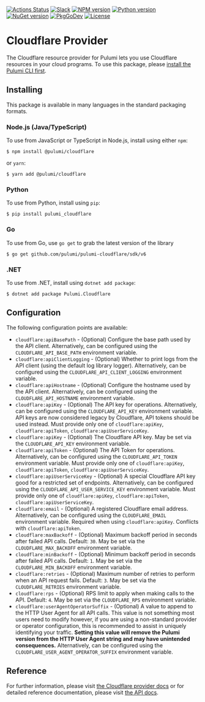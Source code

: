 [![Actions Status](https://github.com/pulumi/pulumi-cloudflare/workflows/master/badge.svg)](https://github.com/pulumi/pulumi-cloudflare/actions)
[![Slack](http://www.pulumi.com/images/docs/badges/slack.svg)](https://slack.pulumi.com)
[![NPM version](https://badge.fury.io/js/%40pulumi%2Fcloudflare.svg)](https://www.npmjs.com/package/@pulumi/cloudflare)
[![Python version](https://badge.fury.io/py/pulumi-cloudflare.svg)](https://pypi.org/project/pulumi-cloudflare)
[![NuGet version](https://badge.fury.io/nu/pulumi.cloudflare.svg)](https://badge.fury.io/nu/pulumi.cloudflare)
[![PkgGoDev](https://pkg.go.dev/badge/github.com/pulumi/pulumi-cloudflare/sdk/v6/go/cloudflare)](https://pkg.go.dev/github.com/pulumi/pulumi-cloudflare/sdk/v6/go/cloudflare)
[![License](https://img.shields.io/npm/l/%40pulumi%2Fpulumi.svg)](https://github.com/pulumi/pulumi-cloudflare/blob/master/LICENSE)

# Cloudflare Provider

The Cloudflare resource provider for Pulumi lets you use Cloudflare resources
in your cloud programs. To use this package, please [install the Pulumi CLI
first](https://pulumi.io/).

## Installing

This package is available in many languages in the standard packaging formats.

### Node.js (Java/TypeScript)

To use from JavaScript or TypeScript in Node.js, install using either `npm`:

    $ npm install @pulumi/cloudflare

or `yarn`:

    $ yarn add @pulumi/cloudflare

### Python

To use from Python, install using `pip`:

    $ pip install pulumi_cloudflare

### Go

To use from Go, use `go get` to grab the latest version of the library

    $ go get github.com/pulumi/pulumi-cloudflare/sdk/v6

### .NET

To use from .NET, install using `dotnet add package`:

    $ dotnet add package Pulumi.Cloudflare

## Configuration

The following configuration points are available:

- `cloudflare:apiBasePath` - (Optional) Configure the base path used by the API client. Alternatively, can be configured using the `CLOUDFLARE_API_BASE_PATH` environment variable.
- `cloudflare:apiClientLogging` - (Optional) Whether to print logs from the API client (using the default log library logger). Alternatively, can be configured using the `CLOUDFLARE_API_CLIENT_LOGGING` environment variable.
- `cloudflare:apiHostname` - (Optional) Configure the hostname used by the API client. Alternatively, can be configured using the `CLOUDFLARE_API_HOSTNAME` environment variable.
- `cloudflare:apiKey` - (Optional) The API key for operations. Alternatively, can be configured using the `CLOUDFLARE_API_KEY` environment variable. API keys are now considered legacy by Cloudflare, API tokens should be used instead. Must provide only one of `cloudflare:apiKey`, `cloudflare:apiToken`, `cloudflare:apiUserServiceKey`.
- `cloudflare:apiKey` - (Optional) The Cloudflare API key. May be set via the `CLOUDFLARE_API_KEY` environment variable. 
- `cloudflare:apiToken` - (Optional) The API Token for operations. Alternatively, can be configured using the `CLOUDFLARE_API_TOKEN` environment variable. Must provide only one of `cloudflare:apiKey`, `cloudflare:apiToken`, `cloudflare:apiUserServiceKey`.
- `cloudflare:apiUserServiceKey` - (Optional) A special Cloudflare API key good for a restricted set of endpoints. Alternatively, can be configured using the `CLOUDFLARE_API_USER_SERVICE_KEY` environment variable. Must provide only one of `cloudflare:apiKey`, `cloudflare:apiToken`, `cloudflare:apiUserServiceKey`.
- `cloudflare:email` - (Optional) A registered Cloudflare email address. Alternatively, can be configured using the `CLOUDFLARE_EMAIL` environment variable. Required when using `cloudflare:apiKey`. Conflicts with `cloudflare:apiToken`.
- `cloudflare:maxBackoff` - (Optional) Maximum backoff period in seconds after failed API calls. Default: `30`. May be set via the `CLOUDFLARE_MAX_BACKOFF` environment variable.
- `cloudflare:minBackoff` - (Optional) Minimum backoff period in seconds after failed API calls. Default: `1`. May be set via the `CLOUDFLARE_MIN_BACKOFF` environment variable.
- `cloudflare:retries` - (Optional) Maximum number of retries to perform when an API request fails. Default: `3`. May be set via the `CLOUDFLARE_RETRIES` environment variable.
- `cloudflare:rps` - (Optional) RPS limit to apply when making calls to the API. Default: `4`. May be set via the `CLOUDFLARE_RPS` environment variable.
- `cloudflare:userAgentOperatorSuffix` - (Optional) A value to append to the HTTP User Agent for all API calls. This value is not something most users need to modify however, if you are using a non-standard provider or operator configuration, this is recommended to assist in uniquely identifying your traffic. **Setting this value will remove the Pulumi version from the HTTP User Agent string and may have unintended consequences.** Alternatively, can be configured using the `CLOUDFLARE_USER_AGENT_OPERATOR_SUFFIX` environment variable.

## Reference

For further information, please visit [the Cloudflare provider docs](https://www.pulumi.com/docs/intro/cloud-providers/cloudflare) or for detailed reference documentation, please visit [the API docs](https://www.pulumi.com/docs/reference/pkg/cloudflare).
